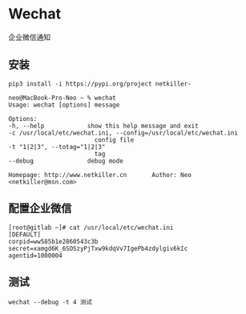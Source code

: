 # Wechat

企业微信通知

## 安装

    pip3 install -i https://pypi.org/project netkiller-
    
    neo@MacBook-Pro-Neo ~ % wechat 
    Usage: wechat [options] message

    Options:
    -h, --help            show this help message and exit
    -c /usr/local/etc/wechat.ini, --config=/usr/local/etc/wechat.ini
                            config file
    -t "1|2|3", --totag="1|2|3"
                            tag
    --debug               debug mode

    Homepage: http://www.netkiller.cn       Author: Neo <netkiller@msn.com>

## 配置企业微信

    [root@gitlab ~]# cat /usr/local/etc/wechat.ini
    [DEFAULT]
    corpid=ww585b1e2860543c3b
    secret=xamgd6K_6SOSzyPjTxw9kdqVv7IgePb4zdylgiv6kIc
    agentid=1000004

## 测试

    wechat --debug -t 4 测试